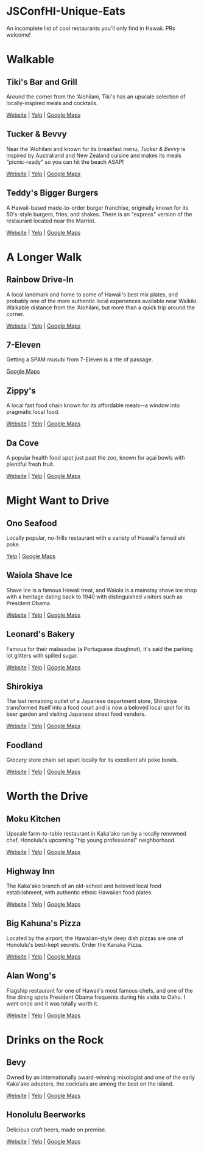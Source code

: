 # JSConfHI-Unique-Eats
An incomplete list of cool restaurants you'll only find in Hawaii. PRs welcome!


# Walkable

## Tiki's Bar and Grill
Around the corner from the ‘Alohilani, Tiki's has an upscale selection of locally-inspired meals and cocktails.

[Website](https://www.tikisgrill.com/dinner-menu) | [Yelp](https://www.yelp.com/biz/tikis-grill-and-bar-honolulu) | [Google Maps](https://www.google.com/maps/place/Tikis+Grill+%26+Bar/@21.2723981,-157.8229601,19.33z/data=!4m5!3m4!1s0x7c007270c1a4e7a5:0x13810b9592914a9a!8m2!3d21.2724386!4d-157.822561)

## Tucker & Bevvy
Near the ‘Alohilani and known for its breakfast menu, *Tucker & Bevvy* is inspired by Australiand and New Zealand cuisine and makes its meals "picnic-ready" so you can hit the beach ASAP!

[Website](https://tuckerandbevvy.com/) | [Yelp](https://www.yelp.com/biz/tucker-and-bevvy-honolulu-5) | [Google Maps](https://www.google.com/maps/place/Tucker+%26+Bevvy+Picnic+Food/@21.2717307,-157.8225152,20.46z/data=!4m5!3m4!1s0x7c0072709607a161:0x6023fac91f69fd78!8m2!3d21.2717298!4d-157.8223955)

## Teddy's Bigger Burgers
A Hawaii-based made-to-order burger franchise, originally known for its 50's-style burgers, fries, and shakes. There is an "express" version of the restaurant located near the Marriot.

[Website](https://www.teddysbb.com/) | [Yelp](https://www.yelp.com/biz/teddys-bigger-burgers-honolulu) | [Google Maps](https://www.google.com/maps/place/Teddy's+Bigger+Burgers/@21.271815,-157.8229778,18.42z/data=!4m8!1m2!2m1!1steddy's+bigger+burgers!3m4!1s0x0:0xbb95ae576b178143!8m2!3d21.2717716!4d-157.8217873)


# A Longer Walk

## Rainbow Drive-In
A local landmark and home to some of Hawaii's best mix plates, and probably one of the more authentic local experiences available near Waikiki. Walkable distance from the ‘Alohilani, but more than a quick trip around the corner.

[Website](http://rainbowdrivein.com/) | [Yelp](https://www.yelp.com/biz/rainbow-drive-in-honolulu) | [Google Maps](https://www.google.com/maps/place/Rainbow+Drive-In/@21.2755947,-157.8160817,18.04z/data=!4m8!1m2!2m1!1s7-Eleven!3m4!1s0x7c00727f31c4a949:0xb56da5e39fe7be61!8m2!3d21.2759357!4d-157.8145507)

## 7-Eleven
Getting a SPAM musubi from 7-Eleven is a rite of passage.

[Google Maps](https://www.google.com/maps/place/7-Eleven/@21.2760631,-157.8145163,18.92z/data=!4m8!1m2!2m1!1s7-Eleven!3m4!1s0x0:0xa124685db36f6c75!8m2!3d21.2764434!4d-157.8143874)

## Zippy's
A local fast food chain known for its affordable meals--a window into pragmatic local food.

[Website](https://zippys.com/) | [Yelp](https://www.yelp.com/biz/zippys-kapahulu-honolulu) | [Google Maps](https://www.google.com/maps/place/Zippy's+Kapahulu/@21.278441,-157.8137746,18.92z/data=!4m8!1m2!2m1!1s7-Eleven!3m4!1s0x0:0x77f4a667aa77d923!8m2!3d21.2782729!4d-157.8137229)

## Da Cove
A popular health food spot just past the zoo, known for açaí bowls with plentiful fresh fruit.

[Website](http://dacove.com/) | [Yelp](https://www.yelp.com/biz/da-cove-health-bar-and-cafe-honolulu-4) | [Google Maps](https://www.google.com/maps/place/da+Cove+Health+Bar+and+Cafe/@21.269419,-157.8156195,16.75z/data=!4m5!3m4!1s0x7c00727cf2f2bab1:0x72036e949ed02e64!8m2!3d21.2688132!4d-157.8135977)

# Might Want to Drive

## Ono Seafood
Locally popular, no-frills restaurant with a variety of Hawaii's famed ahi poke.

[Yelp](https://www.yelp.com/biz/ono-seafood-honolulu) | [Google Maps](https://www.google.com/maps/place/Ono+Seafood+Products/@21.281102,-157.8160436,17z/data=!3m1!4b1!4m5!3m4!1s0x7c006d8121b30587:0xa86d2a842f98cfaf!8m2!3d21.281097!4d-157.8138549)

## Waiola Shave Ice
Shave Ice is a famous Hawaii treat, and Waiola is a mainstay shave ice shop with a heritage dating back to 1940 with distinguished visitors such as President Obama.

[Website](http://www.waiolashaveice.com/) | [Yelp](https://www.yelp.com/biz/waiola-shave-ice-honolulu) | [Google Maps](https://www.google.com/maps/place/Waiola+Shave+Ice/@21.2824977,-157.8139479,18.92z/data=!4m8!1m2!2m1!1s7-Eleven!3m4!1s0x0:0x76f054ab2d04dc6c!8m2!3d21.2829226!4d-157.8135874)

## Leonard's Bakery
Famous for their malasadas (a Portuguese doughnut), it's said the parking lot glitters with spilled sugar.

[Website](https://www.leonardshawaii.com/home/) | [Yelp](https://www.yelp.com/biz/leonards-bakery-honolulu) | [Google Maps](https://www.google.com/maps/place/Leonard's+Bakery/@21.2807187,-157.8168061,16.58z/data=!4m8!1m2!2m1!1s7-Eleven!3m4!1s0x7c0066002134d265:0xb9cb06fbe7f5980e!8m2!3d21.284882!4d-157.813341)

## Shirokiya
The last remaining outlet of a Japanese department store, Shirokiya transformed itself into a food court and is now a beloved local spot for its beer garden and visiting Japanese street food vendors.

[Website](https://www.shirokiya.com/) | [Yelp](https://www.yelp.com/biz/shirokiya-japan-village-walk-honolulu-6) | [Google Maps](https://www.google.com/maps/place/Shirokiya+Japan+Village+Walk/@21.2919724,-157.8478381,17z/data=!3m2!4b1!5s0x7c006df06800f5bd:0x7edf0a3ab5fa79dc!4m5!3m4!1s0x7c006df045a36271:0xc32f4e283f2349fa!8m2!3d21.2919674!4d-157.8456494)

## Foodland
Grocery store chain set apart locally for its excellent ahi poke bowls.

[Website](https://www.foodland.com/stores/foodland-farms-ala-moana) | [Yelp](https://www.yelp.com/biz/foodland-farms-honolulu-5) | [Google Maps](https://www.google.com/maps/place/Foodland+Farms/@21.2924475,-157.8489179,17z/data=!3m2!4b1!5s0x7c006df06800f5bd:0x7edf0a3ab5fa79dc!4m5!3m4!1s0x7c006df045a36271:0xcf7bb8859ae236c3!8m2!3d21.2924425!4d-157.8467292)

# Worth the Drive

## Moku Kitchen
Upscale farm-to-table restaurant in Kaka'ako run by a locally renowned chef, Honolulu's upcoming "hip young professional" neighborhood.

[Website](https://www.mokukitchen.com/) | [Yelp](https://www.yelp.com/biz/moku-kitchen-honolulu) | [Google Maps](https://www.google.com/maps/place/Moku+Kitchen/@21.2982394,-157.8639559,17z/data=!3m1!4b1!4m5!3m4!1s0x7c006e08dd1d9a3b:0x9b90a625e73c53b!8m2!3d21.2982344!4d-157.8617672)

## Highway Inn
The Kaka'ako branch of an old-school and beloved local food establishment, with authentic ethnic Hawaiian food plates.

[Website](https://www.myhighwayinn.com/) | [Yelp](https://www.yelp.com/biz/highway-inn-kakaako-honolulu-2) | [Google Maps](https://www.google.com/maps/place/Highway+Inn+Kaka'ako/@21.2979083,-157.863778,17z/data=!3m1!4b1!4m5!3m4!1s0x7c006e08c20839b5:0x35691945f7610652!8m2!3d21.2979033!4d-157.8615893)

## Big Kahuna's Pizza
Located by the airport, the Hawaiian-style deep dish pizzas are one of Honolulu's best-kept secrets. Order the Kanaka Pizza.

[Website](http://www.bigkahunaspizzahawaii.com/) | [Yelp](https://www.yelp.com/biz/big-kahunas-pizza-honolulu) | [Google Maps](https://www.google.com/maps/place/Big+Kahuna's+Pizza/@21.3351486,-157.9180813,17z/data=!3m1!4b1!4m5!3m4!1s0x7c006efc3082af15:0x90d8b1a7366d6834!8m2!3d21.3351436!4d-157.9158926)

## Alan Wong's
Flagship restaurant for one of Hawaii's most famous chefs, and one of the fine dining spots President Obama frequents during his visits to Oahu. I went once and it was totally worth it.

[Website](https://www.alanwongs.com/) | [Yelp](https://www.yelp.com/biz/alan-wongs-honolulu-honolulu) | [Google Maps](https://www.google.com/maps/place/Alan+Wong's/@21.2951757,-157.8338763,17z/data=!3m1!4b1!4m5!3m4!1s0x7c006d9317d1a977:0x577362b631f804a7!8m2!3d21.2951707!4d-157.8316876)


# Drinks on the Rock

## Bevy
Owned by an internationally award-winning mixologist and one of the early Kaka'ako adopters, the cocktails are among the best on the island.

[Website](https://www.bevyhawaii.com/) | [Yelp](https://www.yelp.com/biz/bevy-honolulu) | [Google Maps](https://www.google.com/maps/place/Bevy/@21.298835,-157.8635799,17z/data=!3m1!4b1!4m5!3m4!1s0x7c006e0918983ddf:0xec3982c859b33537!8m2!3d21.29883!4d-157.8613912)

## Honolulu Beerworks
Delicious craft beers, made on premise.

[Website](http://www.honolulubeerworks.com/) | [Yelp](https://www.yelp.com/biz/honolulu-beerworks-honolulu) | [Google Maps](https://www.google.com/maps/place/Honolulu+Beerworks/@21.297131,-157.8626199,17z/data=!3m1!4b1!4m5!3m4!1s0x7c006e088d762c1f:0x7695d3f0d36ecba6!8m2!3d21.297126!4d-157.8604312)

